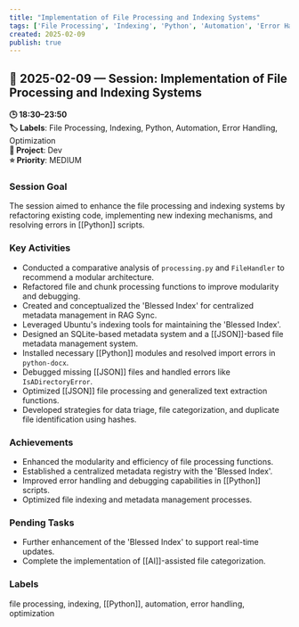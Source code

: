 ```yaml
---
title: "Implementation of File Processing and Indexing Systems"
tags: ['File Processing', 'Indexing', 'Python', 'Automation', 'Error Handling', 'Optimization']
created: 2025-02-09
publish: true
---
```


## 📅 2025-02-09 — Session: Implementation of File Processing and Indexing Systems

**🕒 18:30–23:50**  
**🏷️ Labels**: File Processing, Indexing, Python, Automation, Error Handling, Optimization  
**📂 Project**: Dev  
**⭐ Priority**: MEDIUM  


### Session Goal
The session aimed to enhance the file processing and indexing systems by refactoring existing code, implementing new indexing mechanisms, and resolving errors in [[Python]] scripts.

### Key Activities
- Conducted a comparative analysis of `processing.py` and `FileHandler` to recommend a modular architecture.
- Refactored file and chunk processing functions to improve modularity and debugging.
- Created and conceptualized the 'Blessed Index' for centralized metadata management in RAG Sync.
- Leveraged Ubuntu's indexing tools for maintaining the 'Blessed Index'.
- Designed an SQLite-based metadata system and a [[JSON]]-based file metadata management system.
- Installed necessary [[Python]] modules and resolved import errors in `python-docx`.
- Debugged missing [[JSON]] files and handled errors like `IsADirectoryError`.
- Optimized [[JSON]] file processing and generalized text extraction functions.
- Developed strategies for data triage, file categorization, and duplicate file identification using hashes.

### Achievements
- Enhanced the modularity and efficiency of file processing functions.
- Established a centralized metadata registry with the 'Blessed Index'.
- Improved error handling and debugging capabilities in [[Python]] scripts.
- Optimized file indexing and metadata management processes.

### Pending Tasks
- Further enhancement of the 'Blessed Index' to support real-time updates.
- Complete the implementation of [[AI]]-assisted file categorization.

### Labels
file processing, indexing, [[Python]], automation, error handling, optimization

